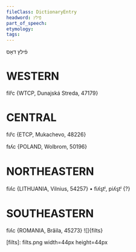 ```yaml
---
fileClass: DictionaryEntry
headword: פֿילץ
part_of_speech: 
etymology: 
tags: 
---
```

פֿילץ
דאָס

WESTERN
========

filʲc {WTCP, Dunajská Streda, 47179}

CENTRAL
========

fɩlʲc {ETCP, Mukachevo, 48226}

fᵻʎc {POLAND, Wolbrom, 50196}

NORTHEASTERN
==============

fiʎc {LITHUANIA, Vilnius, 54257}
	•	fiʎᶊtʲ, piʎᶊtʲ {?}

SOUTHEASTERN
==============

fiʎc {ROMANIA, Brăila, 45273}
![]{filts}

[filts]: filts.png width=44px height=44px